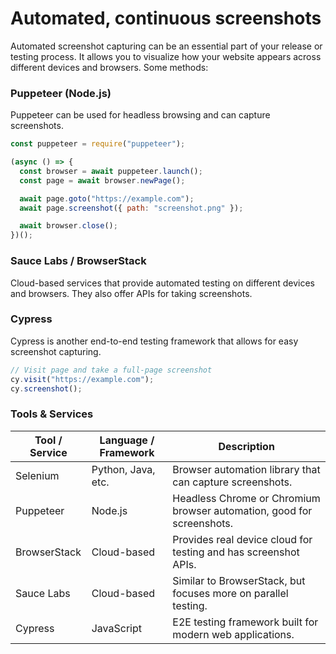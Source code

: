 # Automated, continuous screenshots

Automated screenshot capturing can be an essential part of your release or testing process. It allows you to visualize how your website appears across different devices and browsers. Some methods:

### Puppeteer (Node.js)

Puppeteer can be used for headless browsing and can capture screenshots.

```javascript
const puppeteer = require("puppeteer");

(async () => {
  const browser = await puppeteer.launch();
  const page = await browser.newPage();

  await page.goto("https://example.com");
  await page.screenshot({ path: "screenshot.png" });

  await browser.close();
})();
```

### Sauce Labs / BrowserStack

Cloud-based services that provide automated testing on different devices and browsers. They also offer APIs for taking screenshots.

### Cypress

Cypress is another end-to-end testing framework that allows for easy screenshot capturing.

```javascript
// Visit page and take a full-page screenshot
cy.visit("https://example.com");
cy.screenshot();
```

### Tools & Services

| Tool / Service | Language / Framework | Description                                                           |
| -------------- | -------------------- | --------------------------------------------------------------------- |
| Selenium       | Python, Java, etc.   | Browser automation library that can capture screenshots.              |
| Puppeteer      | Node.js              | Headless Chrome or Chromium browser automation, good for screenshots. |
| BrowserStack   | Cloud-based          | Provides real device cloud for testing and has screenshot APIs.       |
| Sauce Labs     | Cloud-based          | Similar to BrowserStack, but focuses more on parallel testing.        |
| Cypress        | JavaScript           | E2E testing framework built for modern web applications.              |
